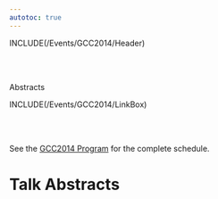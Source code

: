 ```yaml
---
autotoc: true
---
```

INCLUDE(/Events/GCC2014/Header)

<br /><br />

<div class="title">Abstracts</div>

INCLUDE(/Events/GCC2014/LinkBox)

<br /><br />

See the [GCC2014 Program](/Events/GCC2014/Program) for the complete schedule.

# Talk Abstracts

